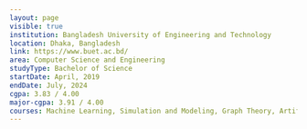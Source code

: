 ```yaml
---
layout: page
visible: true
institution: Bangladesh University of Engineering and Technology
location: Dhaka, Bangladesh
link: https://www.buet.ac.bd/
area: Computer Science and Engineering
studyType: Bachelor of Science
startDate: April, 2019
endDate: July, 2024
cgpa: 3.83 / 4.00
major-cgpa: 3.91 / 4.00
courses: Machine Learning, Simulation and Modeling, Graph Theory, Artificial Intelligence, Bioinformatics, Software Engineering, Information System Design, Computer Security, Operating Systems, Compiler, Computer Networks, Data Structures and Algorithms, Database Systems, Computer Graphics, Discrete Mathematics, Object Oriented Programming
---
```

